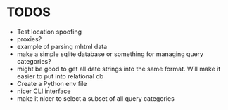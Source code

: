 # TODOS
* Test location spoofing
* proxies?
* example of parsing mhtml data
* make a simple sqlite database or something for managing query categories?
* might be good to get all date strings into the same format. Will make it easier to put into relational db 
* Create a Python env file
* nicer CLI interface
* make it nicer to select a subset of all query categories